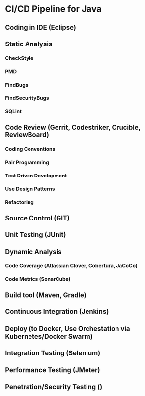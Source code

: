 # CI/CD Pipeline for Java
## Coding in IDE (Eclipse)

## Static Analysis
### CheckStyle
### PMD
### FindBugs
### FindSecurityBugs
### SQLint

## Code Review (Gerrit, Codestriker, Crucible, ReviewBoard)
### Coding Conventions
### Pair Programming
### Test Driven Development
### Use Design Patterns
### Refactoring

## Source Control (GIT)

## Unit Testing (JUnit)

## Dynamic Analysis
### Code Coverage (Atlassian Clover, Cobertura, JaCoCo)
### Code Metrics (SonarCube)

## Build tool (Maven, Gradle)

## Continuous Integration (Jenkins)

## Deploy (to Docker, Use Orchestation via Kubernetes/Docker Swarm)

## Integration Testing (Selenium)

## Performance Testing (JMeter)

## Penetration/Security Testing ()


